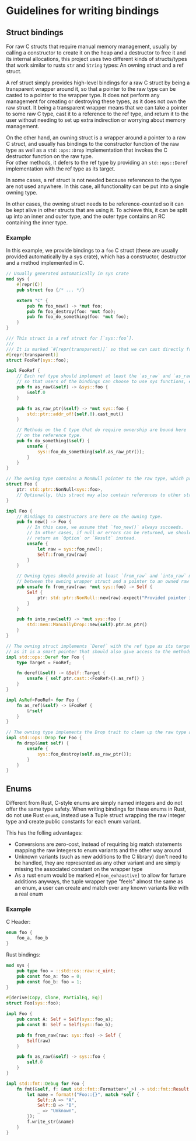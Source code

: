 # Guidelines for writing bindings

## Struct bindings
For raw C structs that require manual memory management, usually by calling a constructor to create it on the heap
and a destructor to free it and its internal allocations, this project uses two different kinds of structs/types that work similar to rusts `str` and `String` types: An owning struct and a ref struct.

A ref struct simply provides high-level bindings for a raw C struct by being a transparent
wrapper around it, so that a pointer to the raw type can be casted to a pointer to the wrapper type.
It does not perform any management for creating or destroying these types, as it does not own the raw struct.
It being a transparent wrapper means that we can take a pointer to some raw C type, cast it to a reference to the ref type,
and return it to the user without needing to set up extra indirection or worrying about memory management.

On the other hand, an owning struct is a wrapper around a pointer to a raw C struct, and usually
has bindings to the constructor function of the raw type as well as a `std::ops::Drop` 
implementation that invokes the C destructor function on the raw type. \
For other methods, it defers to the ref type by providing an `std::ops::Deref` implementation
with the ref type as its target.

In some cases, a ref struct is not needed because references to the type are not used anywhere.
In this case, all functionality can be put into a single owning type.

In other cases, the owning struct needs to be reference-counted so it can be kept alive in other structs that are using it.
To achieve this, it can be split up into an inner and outer type, and the outer type contains an RC containing the inner type.

### Example
In this example, we provide bindings to a `foo` C struct (these are usually provided automatically by a sys crate),
which has a constructor, destructor and a method implemented in C.

```rust
// Usually generated automatically in sys crate
mod sys {
    #[repr(C)]
    pub struct foo {/* ... */}

    extern "C" {
        pub fn foo_new() -> *mut foo;
        pub fn foo_destroy(foo: *mut foo);
        pub fn foo_do_something(foo: *mut foo);
    }
}

/// This struct is a ref struct for [`sys::foo`].
///
/// It is marked `#[repr(transparent)]` so that we can cast directly from a pointer to the C struct to a pointer to the ref struct.
#[repr(transparent)]
struct FooRef(sys::foo);

impl FooRef {
    // Each ref type should implement at least the `as_raw` and `as_raw_ptr` functions,
    // so that users of the bindings can choose to use sys functions, etc. themselves.
    pub fn as_raw(&self) -> &sys::foo {
        &self.0
    }

    pub fn as_raw_ptr(&self) -> *mut sys::foo {
        std::ptr::addr_of!(self.0).cast_mut()
    }

    // Methods on the C type that do require ownership are bound here
    // on the reference type.
    pub fn do_something(&self) {
        unsafe {
            sys::foo_do_something(self.as_raw_ptr());
        }
    }
}

// The owning type contains a NonNull pointer to the raw type, which provides better safety to the internal implementation.
struct Foo {
    ptr: std::ptr::NonNull<sys::foo>,
    // Optionally, this struct may also contain references to other structs it needs to keep alive during its own lifetime.
}

impl Foo {
    // Bindings to constructors are here on the owning type.
    pub fn new() -> Foo {
        // In this case, we assume that `foo_new()` always succeeds.
        // In other cases, if null or errors can be returned, we should
        // return an `Option` or `Result` instead.
        unsafe {
            let raw = sys::foo_new();
            Self::from_raw(raw)
        }
    }

    // Owning types should provide at least `from_raw` and `into_raw` methods to allow conversion
    // between the owning wrapper struct and a pointer to an owned raw struct.
    pub unsafe fn from_raw(raw: *mut sys::foo) -> Self {
        Self {
            ptr: std::ptr::NonNull::new(raw).expect("Provided pointer is null"),
        }
    }

    pub fn into_raw(self) -> *mut sys::foo {
        std::mem::ManuallyDrop::new(self).ptr.as_ptr()
    }
}

// The owning struct implements `Deref` with the ref type as its target,
// as it is a smart pointer that should also give access to the methods of the managed type.
impl std::ops::Deref for Foo {
    type Target = FooRef;

    fn deref(&self) -> &Self::Target {
        unsafe { self.ptr.cast::<FooRef>().as_ref() }
    }
}

impl AsRef<FooRef> for Foo {
    fn as_ref(&self) -> &FooRef {
        &*self
    }
}

// The owning type implements the Drop trait to clean up the raw type automatically.
impl std::ops::Drop for Foo {
    fn drop(&mut self) {
        unsafe {
            sys::foo_destroy(self.as_raw_ptr());
        }
    }
}
```

## Enums

Different from Rust, C-style enums are simply named integers and do not offer the same type safety.
When writing bindings for these enums in Rust, do not use Rust `enum`s, instead use a Tuple struct wrapping the raw integer type and create public constants for each enum variant.

This has the folling advantages:
- Conversions are zero-cost, instead of requiring big match statements mapping the raw integers to enum variants
  and the other way around
- Unknown variants (such as new additions to the C library) don't need to be handled, they are represented as any other variant
  and are simply missing the associated constant on the wrapper type
- As a rust enum would be marked `#[non_exhaustive]` to allow for furture additions anyways, the tuple wrapper type
  "feels" almost the same as an enum, a user can create and match over any known variants like with a real enum

### Example

C Header:
```c
enum foo {
    foo_a, foo_b
}
```

Rust bindings:
```rust
mod sys {
    pub type foo = ::std::os::raw::c_uint;
    pub const foo_a: foo = 0;
    pub const foo_b: foo = 1;
}

#[derive(Copy, Clone, PartialEq, Eq)]
struct Foo(sys::foo);

impl Foo {
    pub const A: Self = Self(sys::foo_a);
    pub const B: Self = Self(sys::foo_b);

    pub fn from_raw(raw: sys::foo) -> Self {
        Self(raw)
    }

    pub fn as_raw(&self) -> sys::foo {
        self.0
    }
}

impl std::fmt::Debug for Foo {
    fn fmt(&self, f: &mut std::fmt::Formatter<'_>) -> std::fmt::Result {
        let name = format!("Foo::{}", match *self {
            Self::A => "A",
            Self::B => "B",
            _ => "Unknown",
        });
        f.write_str(&name)
    }
}
```
